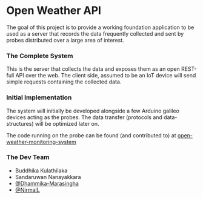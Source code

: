 # Open Weather API

The goal of this project is to provide a working foundation application to be used as a server that records the data frequently collected and sent by probes distributed over a large area of interest.

### The Complete System

This is the server that collects the data and exposes them as an open REST-full API over the web. The client side, assumed to be an IoT device will send simple requests containing the collected data.

### Initial Implementation

The system will initially be developed alongside a few Arduino galileo devices acting as the probes. The data transfer (protocols and data-structures) will be optimized later on.

The code running on the probe can be found (and contributed to) at [open-weather-monitoring-system](https://github.com/dhammika-marasinghe/open-weather-monitoring-system)

### The Dev Team

- Buddhika Kulathilaka
- Sandaruwan Nanayakkara
- [@Dhammika-Marasingha](https://github.com/dhammika-marasinghe)
- [@NirmalL](https://github.com/NirmalL)
